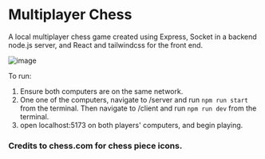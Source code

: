 # Multiplayer Chess

A local multiplayer chess game created using Express, Socket in a backend node.js server, and React and tailwindcss for the front end.

![image](https://github.com/officialpranav/LAN-Chess/assets/57974336/3721ca03-ae05-4d66-a425-e1d198342390)

To run:
1. Ensure both computers are on the same network.
2. One one of the computers, navigate to /server and run `npm run start` from the terminal. Then navigate to /client and run `npm run dev` from the terminal.
4. open localhost:5173 on both players' computers, and begin playing.

### Credits to chess.com for chess piece icons.

